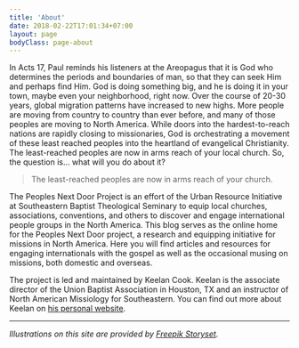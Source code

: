 ```yaml
---
title: 'About'
date: 2018-02-22T17:01:34+07:00
layout: page
bodyClass: page-about
---
```


In Acts 17, Paul reminds his listeners at the Areopagus that it is God who determines the periods and boundaries of man, so that they can seek Him and perhaps find Him. God is doing something big, and he is doing it in your town, maybe even your neighborhood, right now. Over the course of 20-30 years, global migration patterns have increased to new highs. More people are moving from country to country than ever before, and many of those peoples are moving to North America. While doors into the hardest-to-reach nations are rapidly closing to missionaries, God is orchestrating a movement of these least reached peoples into the heartland of evangelical Christianity. The least-reached peoples are now in arms reach of your local church. So, the question is… what will you do about it?

> The least-reached peoples are now in arms reach of your church.

The Peoples Next Door Project is an effort of the Urban Resource Initiative at Southeastern Baptist Theological Seminary to equip local churches, associations, conventions, and others to discover and engage international people groups in the North America. This blog serves as the online home for the Peoples Next Door project, a research and equipping initiative for missions in North America. Here you will find articles and resources for engaging internationals with the gospel as well as the occasional musing on missions, both domestic and overseas.

The project is led and maintained by Keelan Cook. Keelan is the associate director of the Union Baptist Association in Houston, TX and an instructor of North American Missiology for Southeastern. You can find out more about Keelan on [his personal website](https://keelancook.ml).

---

*Illustrations on this site are provided by [Freepik Storyset](https://storyset.com/people).*